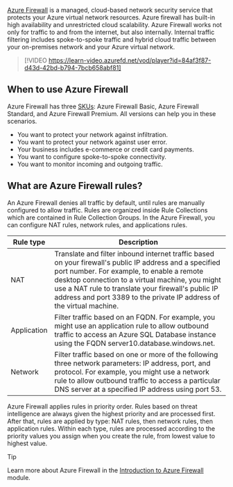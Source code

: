 
[Azure Firewall](/azure/firewall/overview) is a managed, cloud-based network security service that protects your Azure virtual network resources. Azure firewall has built-in high availability and unrestricted cloud scalability. Azure Firewall works not only for traffic to and from the internet, but also internally. Internal traffic filtering includes spoke-to-spoke traffic and hybrid cloud traffic between your on-premises network and your Azure virtual network.

> [!VIDEO https://learn-video.azurefd.net/vod/player?id=84af3f87-d43d-42bd-b794-7bcb658abf81]

## When to use Azure Firewall 

Azure Firewall has three [SKUs](/azure/firewall/choose-firewall-sku): Azure Firewall Basic, Azure Firewall Standard, and Azure Firewall Premium. All versions can help you in these scenarios. 

- You want to protect your network against infiltration.
- You want to protect your network against user error.
- Your business includes e-commerce or credit card payments.
- You want to configure spoke-to-spoke connectivity.
- You want to monitor incoming and outgoing traffic.

## What are Azure Firewall rules?

 An Azure Firewall denies all traffic by default, until rules are manually configured to allow traffic. Rules are organized inside Rule Collections which are contained in Rule Collection Groups. In the Azure Firewall, you can configure NAT rules, network rules, and applications rules.

| Rule type	| Description |
| --- | --- |
| NAT| Translate and filter inbound internet traffic based on your firewall's public IP address and a specified port number. For example, to enable a remote desktop connection to a virtual machine, you might use a NAT rule to translate your firewall's public IP address and port 3389 to the private IP address of the virtual machine.
| Application| Filter traffic based on an FQDN. For example, you might use an application rule to allow outbound traffic to access an Azure SQL Database instance using the FQDN server10.database.windows.net. |
| Network | Filter traffic based on one or more of the following three network parameters: IP address, port, and protocol. For example, you might use a network rule to allow outbound traffic to access a particular DNS server at a specified IP address using port 53. |

Azure Firewall applies rules in priority order. Rules based on threat intelligence are always given the highest priority and are processed first. After that, rules are applied by type: NAT rules, then network rules, then application rules. Within each type, rules are processed according to the priority values you assign when you create the rule, from lowest value to highest value.


> [!TIP]
> Learn more about Azure Firewall in the [Introduction to Azure Firewall](/training/modules/introduction-azure-firewall/) module.